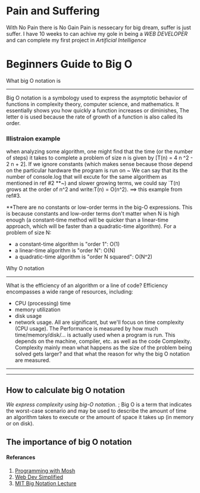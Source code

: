 # Pain and Suffering
With No Pain there is No Gain
Pain is nessecary for big dream, suffer is just suffer.
I have 10 weeks to can achive my gole in being a *WEB DEVELOPER* and can complete my first project in *Artificial Intelligence*

# Beginners Guide to Big O

 What big O notation is
___
Big O notation is a symbology used to express the asymptotic behavior of functions in complexity theory, computer science, and mathematics. It essentially shows you how quickly a function increases or diminishes, The letter `O` is used because the rate of growth of a
function is also called its order.
### Illistraion example 
when analyzing some algorithm, one might find that the time (or the
number of steps) it takes to complete a problem of size n is given by [T(n) = 4 n ^2 - 2 n + 2].
If we ignore constants (which makes sense because those depend on the particular
hardware the program is run on ~ We can say that its the number of console.log that will excute for the same algorithem as mentioned in ref #2 **~) and slower growing terms, we could say `T(n) grows at the order of n^2  and write:T(n) = O(n^2). ==> this example from ref#3.

**There are no constants or low-order terms in the big-O expressions. This is because constants and low-order terms don't matter when N is high enough (a constant-time method will be quicker than a linear-time approach, which will be faster than a quadratic-time algorithm).
For a problem of size N:
- a constant-time algorithm is "order 1": O(1)
- a linear-time algorithm is "order N": O(N)
- a quadratic-time algorithm is "order N squared": O(N^2)

Why O notation 
___
What is the efficiency of an algorithm or a line of code? Efficiency encompasses a wide range of resources, including: 
-  CPU (processing) time 
-  memory utilization
-  disk usage 
- network usage.
All are significant, but we'll focus on time complexity (CPU usage).
The Performance is measured by how much time/memory/disk/... is actually used when a program is run. This depends on the machine, compiler, etc. as well as the code Complexity.
Complexity mainly mean what happens as the size of the problem being solved gets larger? and that what the reason for why the big O notation are measured.
___
___

## How to calculate big O notation
*We express complexity using big-O notation.* ; Big O is a term that indicates the worst-case scenario and may be used to describe the amount of time an algorithm takes to execute or the amount of space it takes up (in memory or on disk).

## The importance of big O notation




#### Referances
1. [Programming with Mosh](https://www.youtube.com/watch?v=BBpAmxU_NQo)
2. [Web Dev Simplified](https://www.youtube.com/watch?v=itn09C2ZB9Y&t=72s)
3. [MIT Big Notation Lecture](http://web.mit.edu/16.070/www/lecture/big_o.pdf)
